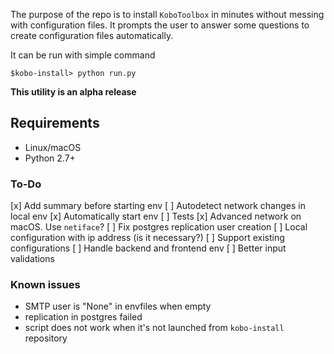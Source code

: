 The purpose of the repo is to install `KoboToolbox` in minutes without messing with configuration files.
It prompts the user to answer some questions to create configuration files automatically.

It can be run with simple command

`$kobo-install> python run.py`

**This utility is an alpha release**

## Requirements

- Linux/macOS
- Python 2.7+

### To-Do

[x] Add summary before starting env
[ ] Autodetect network changes in local env
[x] Automatically start env
[ ] Tests
[x] Advanced network on macOS. Use `netiface`?
[ ] Fix postgres replication user creation
[ ] Local configuration with ip address (is it necessary?)
[ ] Support existing configurations
[ ] Handle backend and frontend env
[ ] Better input validations

### Known issues

- SMTP user is "None" in envfiles when empty
- replication in postgres failed
- script does not work when it's not launched from `kobo-install` repository